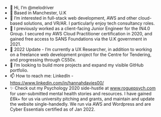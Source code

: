 - 👋 Hi, I’m @melodriver
- 📍 Based in Manchester, U.K
- 👀 I’m interested in full-stack web development, AWS and other cloud-based solutions, and VR/AR. I particularly enjoy tech consultancy roles.
-  💼 I previously worked as a client-facing Junior Engineer for the IN4.0 Group. I secured my AWS Cloud Practitioner certification in 2020, and gained free access to SANS Foundations via the U.K government in 2021.
- 🌱 2022 Update - I’m currently a UX Researcher, in addition to working on a freelance web development project for the Centre for Tendering, and progressing through CS50x.
- 🚀 I’m looking to build more projects and expand my visible GitHub portfolio.
- 📫 How to reach me: LinkedIn - https://www.linkedin.com/in/hannahdavies00/ 
-  ✨ Check out my Psychology 2020 side-hustle at www.roguepsych.com for user-submitted mental health stories and resources. I have gained £6k+ for us via university pitching and grants, and maintain and update the website single-handedly. We run via AWS and Wordpress and are Cyber Essentials certified as of Jan 2022.
